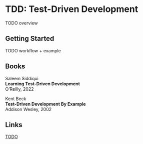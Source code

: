 # TDD: Test-Driven Development

TODO overview

## Getting Started

TODO workflow + example

## Books

Saleem Siddiqui  
**Learning Test-Driven Development**  
O’Reilly, 2022  

Kent Beck  
**Test-Driven Development By Example**  
Addison Wesley, 2002  

## Links

[TODO](https://www.google.com)
